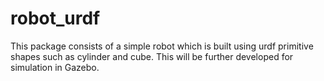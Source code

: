 # robot_urdf
This package consists of a simple robot which is built using urdf primitive shapes such as cylinder and cube. This will be further developed for simulation in Gazebo. 
